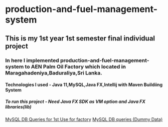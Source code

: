 # production-and-fuel-management-system
## This is my 1st year 1st semester final individual project
### In here I implemented production-and-fuel-management-system to AEN Palm Oil Factory which located in Maragahadeniya,Baduraliya,Sri Lanka.
#### Technologies I used - Java 11,MySQL,Java FX,Intellij with Maven Buildiing System
##### To run this project - Need Java FX SDK as VM option and Java FX libraries(lib) 

[MySQL DB Queries for 1st Use for factory](https://docs.google.com/document/d/1ErqZ-qJMV2g8niaYjYb5Nva7f1qxlblNBFeZfZuOa9Q/edit?usp=sharing)
[MySQL DB queries (Dummy Data)](https://docs.google.com/document/d/12fuj-3HfXLzM5ijyk7ipg-8CqQCwT-3MQklT_9BmvHc/edit?usp=sharing)
